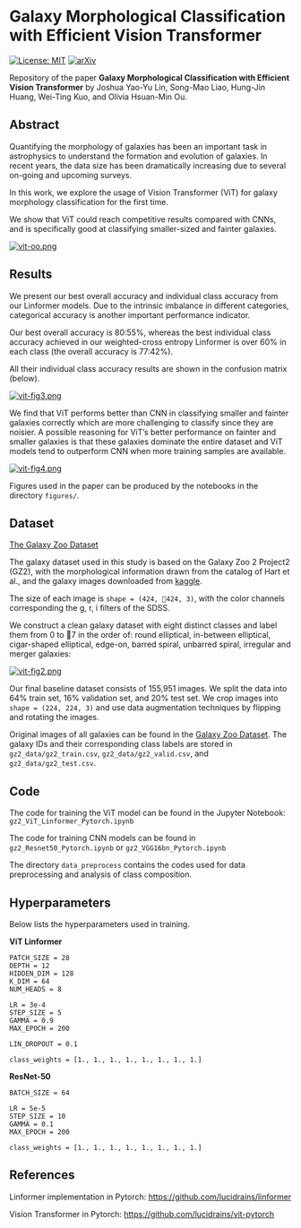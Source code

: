 # Galaxy Morphological Classification with Efficient Vision Transformer

[![License: MIT](https://img.shields.io/badge/License-MIT-yellow.svg)](https://opensource.org/licenses/MIT)
[![arXiv](https://img.shields.io/badge/arXiv-2110.01024-yellowgreen.svg)](https://arxiv.org/abs/2110.01024)

Repository of the paper **Galaxy Morphological Classification with Efficient Vision Transformer** by Joshua Yao-Yu Lin, Song-Mao Liao, Hung-Jin Huang, Wei-Ting Kuo, and Olivia Hsuan-Min Ou.

## Abstract

Quantifying the morphology of galaxies has been an important task in astrophysics
to understand the formation and evolution of galaxies. In recent years, the data size
has been dramatically increasing due to several on-going and upcoming surveys.

In this work, we explore the usage of Vision Transformer (ViT) for galaxy morphology classification
for the first time.

We show that ViT could reach competitive results compared with
CNNs, and is specifically good at classifying smaller-sized and fainter galaxies.

[![vit-oo.png](https://i.postimg.cc/dt1gky53/vit-oo.png)](https://postimg.cc/F1MTw75X)

## Results

We present our best overall accuracy and individual class accuracy from our Linformer models. Due to
the intrinsic imbalance in different categories, categorical accuracy is another important performance
indicator.

Our best overall accuracy is 80:55%, whereas the best individual class accuracy achieved in our weighted-cross entropy Linformer is over 60% in each class (the overall accuracy is 77:42%).

All their individual class accuracy results are shown in the confusion matrix (below).

[![vit-fig3.png](https://i.postimg.cc/cLkG81N7/vit-fig3.png)](https://postimg.cc/cv3bpSC6)

We find that ViT performs better than CNN in classifying smaller and fainter galaxies correctly which are more challenging to classify since they are noisier. A possible reasoning for ViT’s better performance on fainter and smaller galaxies is that these galaxies dominate the entire dataset and ViT models tend to outperform CNN when more training samples are available.

[![vit-fig4.png](https://i.postimg.cc/d0fSmnnD/vit-fig4.png)](https://postimg.cc/qt8LpsPd)

Figures used in the paper can be produced by the notebooks in the directory `figures/`.

## Dataset

[The Galaxy Zoo Dataset](https://data.galaxyzoo.org/)

The galaxy dataset used in this study is based on the Galaxy Zoo 2 Project2 (GZ2), with the
morphological information drawn from the catalog of Hart et al., and the galaxy images downloaded from [kaggle](https://www.kaggle.com/jaimetrickz/galaxy-zoo-2-images).

The size of each image is `shape = (424, 424, 3)`, with the color channels corresponding the g, r, i filters of the SDSS.

We construct a clean galaxy dataset with eight distinct classes and label them from 0 to 7 in the order of:
round elliptical, in-between elliptical, cigar-shaped elliptical, edge-on, barred spiral, unbarred spiral,
irregular and merger galaxies:

[![vit-fig2.png](https://i.postimg.cc/Ls5zjjJC/vit-fig2.png)](https://postimg.cc/HJGcgc4X)

Our final baseline dataset consists of 155,951 images. We split the data into 64% train set, 16% validation set, and 20% test set. We crop images into `shape = (224, 224, 3)` and use data augmentation techniques by flipping and rotating the images.

Original images of all galaxies can be found in the [Galaxy Zoo Dataset](https://data.galaxyzoo.org/). The galaxy IDs and their corresponding class labels are stored in `gz2_data/gz2_train.csv`, `gz2_data/gz2_valid.csv`, and `gz2_data/gz2_test.csv`.

## Code

The code for training the ViT model can be found in the Jupyter Notebook: `gz2_ViT_Linformer_Pytorch.ipynb`

The code for training CNN models can be found in `gz2_Resnet50_Pytorch.ipynb` or `gz2_VGG16bn_Pytorch.ipynb`

The directory `data_preprocess` contains the codes used for data preprocessing and analysis of class composition.


## Hyperparameters

Below lists the hyperparameters used in training.

**ViT Linformer**
```
PATCH_SIZE = 28
DEPTH = 12
HIDDEN_DIM = 128
K_DIM = 64
NUM_HEADS = 8

LR = 3e-4
STEP_SIZE = 5
GAMMA = 0.9
MAX_EPOCH = 200

LIN_DROPOUT = 0.1

class_weights = [1., 1., 1., 1., 1., 1., 1., 1.]
```


**ResNet-50**
```
BATCH_SIZE = 64

LR = 5e-5
STEP_SIZE = 10
GAMMA = 0.1
MAX_EPOCH = 200

class_weights = [1., 1., 1., 1., 1., 1., 1., 1.]
```

## References

Linformer implementation in Pytorch: https://github.com/lucidrains/linformer

Vision Transformer in Pytorch: https://github.com/lucidrains/vit-pytorch
